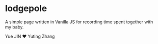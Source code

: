 # lodgepole

A simple page written in Vanilla JS for recording time spent together with my baby.

Yue JIN ❤️ Yuting Zhang

